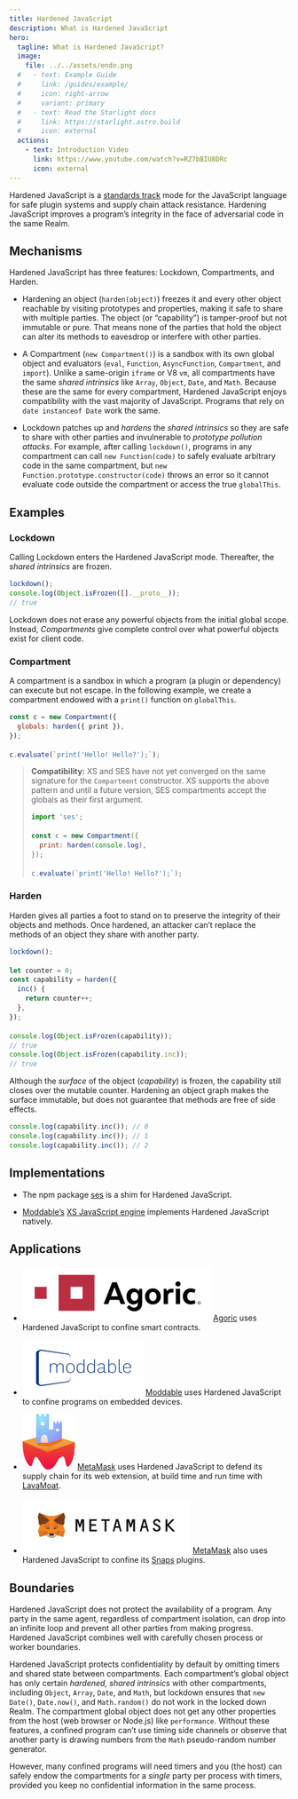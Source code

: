 ```yaml
---
title: Hardened JavaScript
description: What is Hardened JavaScript
hero:
  tagline: What is Hardened JavaScript?
  image:
    file: ../../assets/endo.png
  #   - text: Example Guide
  #     link: /guides/example/
  #     icon: right-arrow
  #     variant: primary
  #   - text: Read the Starlight docs
  #     link: https://starlight.astro.build
  #     icon: external
  actions:
    - text: Introduction Video
      link: https://www.youtube.com/watch?v=RZ7bBIU8DRc
      icon: external
---
```


Hardened JavaScript is a [standards
track](https://github.com/tc39/proposal-ses) mode for the JavaScript language
for safe plugin systems and supply chain attack resistance.
Hardening JavaScript improves a program’s integrity in the face of
adversarial code in the same Realm.

## Mechanisms

Hardened JavaScript has three features: Lockdown, Compartments, and Harden.

- Hardening an object (`harden(object)`) freezes it and every other object
  reachable by visiting prototypes and properties, making it safe to share with
  multiple parties.
  The object (or “capability”) is tamper-proof but not immutable or pure.
  That means none of the parties that hold the object can alter its methods to
  eavesdrop or interfere with other parties.

- A Compartment (`new Compartment()`) is a sandbox with its own global object
  and evaluators (`eval`, `Function`, `AsyncFunction`, `Compartment`, and
  `import`).
  Unlike a same-origin `iframe` or V8 `vm`, all compartments have the same
  _shared intrinsics_ like `Array`, `Object`, `Date`, and `Math`.
  Because these are the same for every compartment, Hardened JavaScript
  enjoys compatibility with the vast majority of JavaScript.
  Programs that rely on `date instanceof Date` work the same.

- Lockdown patches up and _hardens_ the _shared intrinsics_ so they are safe to
  share with other parties and invulnerable to _prototype pollution attacks_.
  For example, after calling `lockdown()`, programs in any compartment can call
  `new Function(code)` to safely evaluate arbitrary code in the same
  compartment, but `new Function.prototype.constructor(code)` throws an error
  so it cannot evaluate code outside the compartment or access the true
  `globalThis`.

## Examples

### Lockdown

Calling Lockdown enters the Hardened JavaScript mode.
Thereafter, the _shared intrinsics_ are frozen.

```js
lockdown();
console.log(Object.isFrozen([].__proto__));
// true
```

Lockdown does not erase any powerful objects from the initial global scope.
Instead, *Compartments* give complete control over what powerful objects
exist for client code.

### Compartment

A compartment is a sandbox in which a program (a plugin or dependency)
can execute but not escape.
In the following example, we create a compartment endowed with a `print()`
function on `globalThis`.

```js
const c = new Compartment({
  globals: harden({ print }),
});

c.evaluate(`print('Hello! Hello?');`);
```

> **Compatibility:** XS and SES have not yet converged on the same signature
> for the `Compartment` constructor.
> XS supports the above pattern and until a future version, SES compartments
> accept the globals as their first argument.
>
> ```js
> import 'ses';
> 
> const c = new Compartment({
>   print: harden(console.log),
> });
> 
> c.evaluate(`print('Hello! Hello?');`);
> ```


### Harden

Harden gives all parties a foot to stand on to preserve the integrity of
their objects and methods.
Once hardened, an attacker can’t replace the methods of an object they share
with another party.

```js
lockdown();

let counter = 0;
const capability = harden({
  inc() {
    return counter++;
  },
});

console.log(Object.isFrozen(capability));
// true
console.log(Object.isFrozen(capability.inc));
// true
```

Although the *surface* of the object (*capability*) is frozen, the capability
still closes over the mutable counter.
Hardening an object graph makes the surface immutable, but does not guarantee
that methods are free of side effects.

```js
console.log(capability.inc()); // 0
console.log(capability.inc()); // 1
console.log(capability.inc()); // 2
```

## Implementations

- The npm package
  [ses](https://github.com/endojs/endo/tree/master/packages/ses) is a shim for
  Hardened JavaScript.

- [Moddable’s](https://www.moddable.com/) [XS JavaScript
  engine](https://www.moddable.com/hardening-xs) implements Hardened JavaScript
  natively.

## Applications

- [![Agoric Logo](../../assets/agoric-x100.png)](https://agoric.com/)
  [Agoric](https://agoric.com/) uses Hardened JavaScript to confine smart
  contracts.

- [![Moddable Logo](../../assets/moddable-x100.png)](https://www.moddable.com/)
  [Moddable](https://www.moddable.com/) uses Hardened JavaScript to
  confine programs on embedded devices.

- [![LavaMoat Logo](../../assets/lavamoat-x100.png)](https://github.com/LavaMoat/LavaMoat)
  [MetaMask](https://metamask.io/) uses Hardened JavaScript to defend its
  supply chain for its web extension, at build time and run time with
  [LavaMoat](https://github.com/LavaMoat/LavaMoat).

- [![MetaMask Logo](../../assets/metamask-x100.png)](https://metamask.io/)
  [MetaMask](https://metamask.io/) also uses Hardened JavaScript to confine
  its [Snaps](https://metamask.io/snaps/) plugins.


## Boundaries

Hardened JavaScript does not protect the availability of a program.
Any party in the same agent, regardless of compartment isolation, can drop into
an infinite loop and prevent all other parties from making progress.
Hardened JavaScript combines well with carefully chosen process or worker
boundaries.

Hardened JavaScript protects confidentiality by default by omitting
timers and shared state between compartments.
Each compartment’s global object has only certain _hardened, shared intrinsics_
with other compartments, including `Object`, `Array`, `Date`, and `Math`, but
lockdown ensures that `new Date()`, `Date.now()`, and `Math.random()` do not
work in the locked down Realm.
The compartment global object does not get any other properties from the host
(web browser or Node.js) like `performance`.
Without these features, a confined program can’t use timing side channels
or observe that another party is drawing numbers from the `Math` pseudo-random
number generator.

However, many confined programs will need timers and you (the host) can safely
endow the compartments for a _single_ party per process with timers, provided
you keep no confidential information in the same process.

